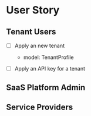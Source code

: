 
# User Story

## Tenant Users

- [ ] Apply an new tenant
  - model: TenantProfile
- [ ] Apply an API key for a tenant


## SaaS Platform Admin



## Service Providers




